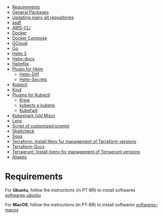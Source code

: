 <!-- TOC -->

- [Requirements](#requirements)
- [General Packages](#general-packages)
- [Updating many git repositories](#updating-many-git-repositories)
- [asdf](#asdf)
- [AWS-CLI](#aws-cli)
- [Docker](#docker)
- [Docker Compose](#docker-compose)
- [GCloud](#gcloud)
- [Go](#go)
- [Helm 3](#helm-3)
- [Helm-docs](#helm-docs)
- [Helmfile](#helmfile)
- [Plugin for Helm](#plugin-for-helm)
  - [Helm-Diff](#helm-diff)
  - [Helm-Secrets](#helm-secrets)
- [Kubectl](#kubectl)
- [Kind](#kind)
- [Plugins for Kubectl](#plugins-for-kubectl)
  - [Krew](#krew)
  - [kubectx e kubens](#kubectx-e-kubens)
  - [Kubefwd](#kubefwd)
- [Kubeshark (old Mizu)](#kubeshark-old-mizu)
- [Lens](#lens)
- [Script of customized prompt](#script-of-customized-prompt)
- [Shellcheck](#shellcheck)
- [Sops](#sops)
- [Terraform: Install tfenv for management of Terraform versions](#terraform-install-tfenv-for-management-of-terraform-versions)
- [Terraform-Docs](#terraform-docs)
- [Terragrunt: Install tgenv for management of Terragrunt versions](#terragrunt-install-tgenv-for-management-of-terragrunt-versions)
- [Aliases](#aliases)

<!-- TOC -->

# Requirements

For **Ubuntu**, follow the instructions (in PT-BR) to install softwares [softwares-ubuntu](softwares-ubuntu.md)

For **MacOS**, follow the instructions (in PT-BR) to install softwares [softwares-macos](softwares-macos.md)
